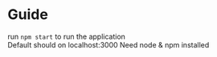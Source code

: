 # Guide

run `npm start` to run the application <br>
Default should on localhost:3000
Need node & npm installed

